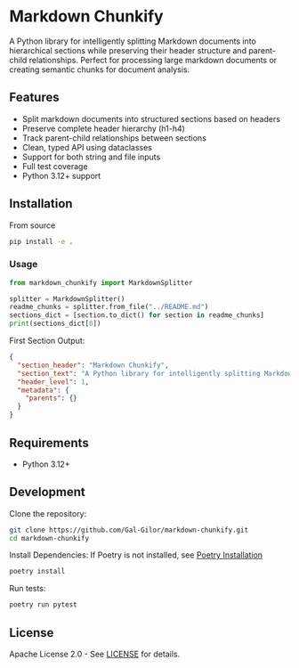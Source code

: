 # Markdown Chunkify

A Python library for intelligently splitting Markdown documents into hierarchical sections while preserving their header structure and parent-child relationships. Perfect for processing large markdown documents or creating semantic chunks for document analysis.

## Features

- Split markdown documents into structured sections based on headers
- Preserve complete header hierarchy (h1-h4)
- Track parent-child relationships between sections
- Clean, typed API using dataclasses
- Support for both string and file inputs
- Full test coverage
- Python 3.12+ support

## Installation

From source
```bash
pip install -e .
```

### Usage

```python
from markdown_chunkify import MarkdownSplitter

splitter = MarkdownSplitter()
readme_chunks = splitter.from_file("../README.md")
sections_dict = [section.to_dict() for section in readme_chunks]
print(sections_dict[0])
```

First Section Output:
```json
{
  "section_header": "Markdown Chunkify",
  "section_text": "A Python library for intelligently splitting Markdown documents into hierarchical sections while preserving their header structure and parent-child relationships. Perfect for processing large markdown documents or creating semantic chunks for document analysis.",
  "header_level": 1,
  "metadata": {
    "parents": {}
  }
}
```

## Requirements

- Python 3.12+

## Development

Clone the repository:
```bash
git clone https://github.com/Gal-Gilor/markdown-chunkify.git
cd markdown-chunkify
```

Install Dependencies:
If Poetry is not installed, see [Poetry Installation](https://python-poetry.org/docs/#installation)
```bash
poetry install
```

Run tests:
```bash
poetry run pytest
```

## License

Apache License 2.0 - See [LICENSE](LICENSE) for details.
